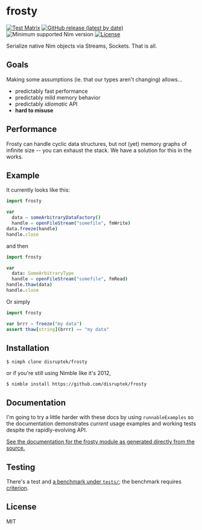 # frosty

[![Test Matrix](https://github.com/disruptek/frosty/workflows/CI/badge.svg)](https://github.com/disruptek/frosty/actions?query=workflow%3ACI)
[![GitHub release (latest by date)](https://img.shields.io/github/v/release/disruptek/frosty?style=flat)](https://github.com/disruptek/frosty/releases/latest)
![Minimum supported Nim version](https://img.shields.io/badge/nim-1.0.8%2B-informational?style=flat&logo=nim)
[![License](https://img.shields.io/github/license/disruptek/frosty?style=flat)](#license)

Serialize native Nim objects via Streams, Sockets.  That is all.

## Goals

Making some assumptions (ie. that our types aren't changing) allows...

- predictably fast performance
- predictably mild memory behavior
- predictably _idiomatic_ API
- **hard to misuse**

## Performance

Frosty can handle cyclic data structures, but not (yet) memory graphs of
infinite size -- you can exhaust the stack. We have a solution for this in the
works.

## Example

It currently looks like this:

```nim
import frosty

var
  data = someArbitraryDataFactory()
  handle = openFileStream("somefile", fmWrite)
data.freeze(handle)
handle.close
```

and then

```nim
import frosty

var
  data: SomeArbitraryType
  handle = openFileStream("somefile", fmRead)
handle.thaw(data)
handle.close
```

Or simply

```nim
import frosty

var brrr = freeze("my data")
assert thaw[string](brrr) == "my data"
```

## Installation

```
$ nimph clone disruptek/frosty
```
or if you're still using Nimble like it's 2012,
```
$ nimble install https://github.com/disruptek/frosty
```

## Documentation

I'm going to try a little harder with these docs by using `runnableExamples`
so the documentation demonstrates _current_ usage examples and working tests
despite the rapidly-evolving API.

[See the documentation for the frosty module as generated directly from the
source.](https://disruptek.github.io/frosty/frosty.html)

## Testing

There's a test and [a benchmark under `tests/`](https://github.com/disruptek/frosty/blob/master/tests/bench.nim); the benchmark requires
[criterion](https://github.com/disruptek/criterion).

## License
MIT
